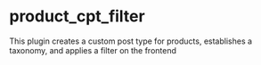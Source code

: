 # product_cpt_filter
This plugin creates a custom post type for products, establishes a taxonomy, and applies a filter on the frontend

